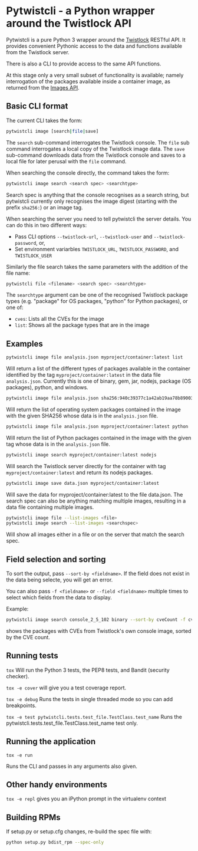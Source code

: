 # Pytwistcli - a Python wrapper around the Twistlock API

Pytwistcli is a pure Python 3 wrapper around the [Twistlock] RESTful API. It
provides convenient Pythonic access to the data and functions available
from the Twistlock server.

There is also a CLI to provide access to the same API functions.

At this stage only a very small subset of functionality is available;
namely interrogation of the packages available inside a container image,
as returned from the [Images API].

[Twistlock]: https://www.twistlock.com/
[Images API]: https://docs.twistlock.com/docs/latest/api/api_reference.html#images_get

## Basic CLI format
The current CLI takes the form:
```sh
pytwistcli image [search|file|save]
```
The `search` sub-command interrogates the Twistlock console.
The `file` sub command interrogates a local copy of the Twistlock image
data.
The `save` sub-command downloads data from the Twistlock console and
saves to a local file for later perusal with the `file` command.

When searching the console directly, the command takes the form:
```sh
pytwistcli image search <search spec> <searchtype>
```
Search spec is anything that the console recognises as a search string,
but pytwistcli currently only recognises the image digest (starting with
the prefix `sha256:`) or an image tag.

When searching the server you need to tell pytwistcli the server
details. You can do this in two different ways:

 - Pass CLI options `--twistlock-url`, `--twistlock-user` and
   `--twistlock-password`, or,
 - Set environment variarbles `TWISTLOCK_URL`, `TWISTLOCK_PASSWORD`, and
   `TWISTLOCK_USER`

Similarly the file search takes the same parameters with the addition of
the file name:

```sh
pytwistcli file <filename> <search spec> <searchtype>
```

The `searchtype` argument can be one of the recognised Twistlock package
types (e.g. "package" for OS packages, "python" for Python packages), or
one of:

 - `cves`: Lists all the CVEs for the image
 - `list`: Shows all the package types that are in the image

## Examples

 ```sh
 pytwistcli image file analysis.json myproject/container:latest list
 ```

 Will return a list of the different types of packages available in the
 container identified by the tag `myproject/container:latest` in the
 data file `analysis.json`. Currently this is one of binary, gem, jar,
 nodejs, package (OS packages), python, and windows.

 ```sh
 pytwistcli image file analysis.json sha256:940c39377c1a42ab19aa78b890037092aefd17edacd7ec135b1abb6876ad011a packages
 ```

 Will return the list of operating system packages contained in the
 image with the given SHA256 whose data is in the `analysis.json` file.

 ```sh
 pytwistcli image file analysis.json myproject/container:latest python
 ```

 Will return the list of Python packages contained in the image with the
 given tag whose data is in the `analysis.json` file.

 ```sh
 pytwistcli image search myproject/container:latest nodejs
 ```

 Will search the Twistlock server directly for the container with tag `myproject/container:latest` and return its nodejs packages.

 ```sh
 pytwistcli image save data.json myproject/container:latest
 ```

 Will save the data for myproject/container:latest to the file
 data.json. The search spec can also be anything matching multiple
 images, resulting in a data file containing multiple images.

 ```sh
 pytwistcli image file --list-images <file>
 pytwistcli image search --list-images <searchspec>
 ```

 Will show all images either in a file or on the server that match the
 search spec.

## Field selection and sorting

To sort the output, pass `--sort-by <fieldname>`. If the field does
not exist in the data being selecte, you will get an error.

You can also pass `-f <fieldname>` or `--field <fieldname>` multiple
times to select which fields from the data to display.

Example:
```sh
pytwistcli image search console_2_5_102 binary --sort-by cveCount -f cveCount -f path
```
shows the packages with CVEs from Twistlock's own console image, sorted by the CVE
count.

## Running tests
`tox`
Will run the Python 3 tests, the PEP8 tests, and Bandit (security
checker).

`tox -e cover`
will give you a test coverage report.

`tox -e debug`
Runs the tests in single threaded mode so you can add breakpoints.

`tox -e test pytwistcli.tests.test_file.TestClass.test_name`
Runs the pytwistcli.tests.test_file.TestClass.test_name test only.

## Running the application
`tox -e run`

Runs the CLI and passes in any arguments also given.

## Other handy environments
`tox -e repl`
gives you an iPython prompt in the virtualenv context

## Building RPMs
If setup.py or setup.cfg changes, re-build the spec file with:

```sh
python setup.py bdist_rpm --spec-only
```

